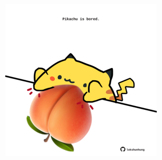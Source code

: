 <!-- built at 26/09/2024, 09:00:42 UTC -->
<p align="center">
  <img width="500" height="500" src="./ReadmeImage.svg">
</p>
